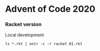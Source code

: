 # Advent of Code 2020

### Racket version

Local development

```shell
ls *.rkt | entr -c -r racket 01.rkt
```
